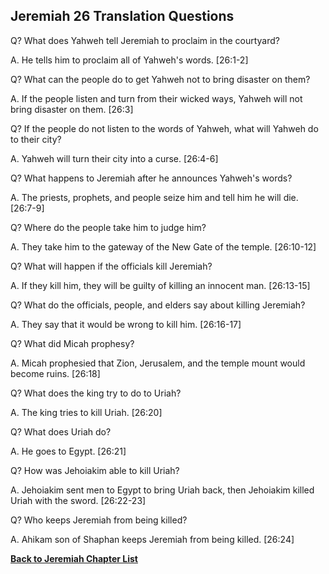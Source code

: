 ## Jeremiah 26 Translation Questions ##

Q? What does Yahweh tell Jeremiah to proclaim in the courtyard?

A. He tells him to proclaim all of Yahweh's words. [26:1-2]

Q? What can the people do to get Yahweh not to bring disaster on them?

A. If the people listen and turn from their wicked ways, Yahweh will not bring disaster on them. [26:3]

Q? If the people do not listen to the words of Yahweh, what will Yahweh do to their city?

A. Yahweh will turn their city into a curse. [26:4-6]

Q? What happens to Jeremiah after he announces Yahweh's words?

A. The priests, prophets, and people seize him and tell him he will die. [26:7-9]

Q? Where do the people take him to judge him?

A. They take him to the gateway of the New Gate of the temple. [26:10-12]

Q? What will happen if the officials kill Jeremiah?

A. If they kill him, they will be guilty of killing an innocent man. [26:13-15]

Q? What do the officials, people, and elders say about killing Jeremiah?

A. They say that it would be wrong to kill him. [26:16-17]

Q? What did Micah prophesy?

A. Micah prophesied that Zion, Jerusalem, and the temple mount would become ruins. [26:18]

Q? What does the king try to do to Uriah?

A. The king tries to kill Uriah. [26:20]

Q? What does Uriah do?

A. He goes to Egypt. [26:21]

Q? How was Jehoiakim able to kill Uriah?

A. Jehoiakim sent men to Egypt to bring Uriah back, then Jehoiakim killed Uriah with the sword. [26:22-23]

Q? Who keeps Jeremiah from being killed?

A. Ahikam son of Shaphan keeps Jeremiah from being killed. [26:24]

__[Back to Jeremiah Chapter List](./)__

